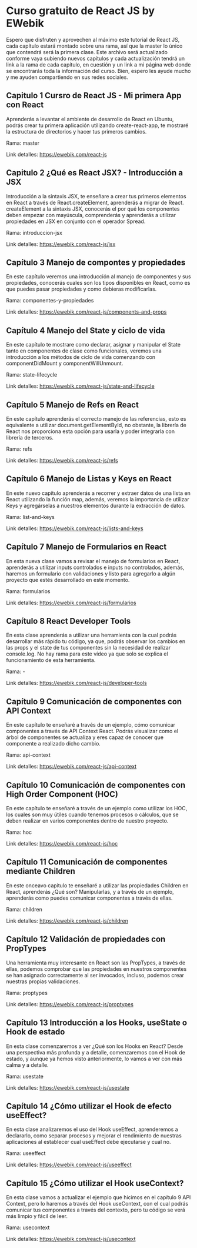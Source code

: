 # Curso gratuito de React JS by EWebik
Espero que disfruten y aprovechen al máximo este tutorial de React JS, cada capítulo estará montado sobre una rama, así que la master lo único que contendrá será la primera clase.
Este archivo será actualizado conforme vaya subiendo nuevos capítulos y cada actualización tendrá un link a la rama de cada capítulo, en cuestión y un link a mi página web donde se encontrarás toda la información del curso.
Bien, espero les ayude mucho y me ayuden compartiendo en sus redes sociales.

## Capitulo 1 Cursro de React JS - Mi primera App con React

Aprenderás a levantar el ambiente de desarrollo de React en Ubuntu, podrás crear tu primera aplicación utilizando create-react-app, te mostraré la estructura de directorios y hacer tus primeros cambios.

Rama: master

Link detalles: https://ewebik.com/react-js

## Capitulo 2 ¿Qué es React JSX? - Introducción a JSX

Introducción a la sintaxis JSX, te enseñare a crear tus primeros elementos en React a través de React.createElement, aprenderás a migrar de React. createElement a la sintaxis JSX, conocerás el por qué los componentes deben empezar con mayúscula, comprenderás y aprenderás a utilizar propiedades en JSX en conjunto con el operador Spread.

Rama: introduccion-jsx

Link detalles: https://ewebik.com/react-js/jsx

## Capítulo 3 Manejo de compontes y propiedades

En este capítulo veremos una introducción al manejo de componentes y sus propiedades, conocerás cuales son los tipos disponibles en React, como es que puedes pasar propiedades y como debieras modificarlas.

Rama: componentes-y-propiedades

Link detalles: https://ewebik.com/react-js/components-and-props

## Capítulo 4 Manejo del State y ciclo de vida

En este capítulo te mostrare como declarar, asignar y manipular el State tanto en componentes de clase como funcionales, veremos una introducción a los métodos de ciclo de vida comenzando con componentDidMount y componentWillUnmount.

Rama: state-lifecycle

Link detalles: https://ewebik.com/react-js/state-and-lifecycle

## Capítulo 5 Manejo de Refs en React

En este capítulo aprenderás el correcto manejo de las referencias, esto es equivalente a utilizar document.getElementById, no obstante, la librería de React nos proporciona esta opción para usarla y poder integrarla con librería de terceros.

Rama: refs

Link detalles: https://ewebik.com/react-js/refs

## Capítulo 6 Manejo de Listas y Keys en React

En este nuevo capítulo aprenderás a recorrer y extraer datos de una lista en React utilizando la función map, además, veremos la importancia de utilizar Keys y agregárselas a nuestros elementos durante la extracción de datos.

Rama: list-and-keys

Link detalles: https://ewebik.com/react-js/lists-and-keys

## Capítulo 7 Manejo de Formularios en React

En esta nueva clase vamos a revisar el manejo de formularios en React, aprenderás a utilizar inputs controlados e inputs no controlados, además, haremos un formulario con validaciones y listo para agregarlo a algún proyecto que estés desarrollado en este momento.

Rama: formularios

Link detalles: https://ewebik.com/react-js/formularios

## Capítulo 8 React Developer Tools

En esta clase aprenderás a utilizar una herramienta con la cual podrás desarrollar más rápido tu código, ya que, podrás observar los cambios en las props y el state de tus componentes sin la necesidad de realizar console.log. No hay rama para este vídeo ya que solo se explica el funcionamiento de esta herramienta.

Rama: -

Link detalles: https://ewebik.com/react-js/developer-tools

## Capítulo 9 Comunicación de componentes con API Context

En este capítulo te enseñaré a través de un ejemplo, cómo comunicar componentes a través de API Context React. Podrás visualizar como el árbol de componentes se actualiza y eres capaz de conocer que componente a realizado dicho cambio.

Rama: api-context

Link detalles: https://ewebik.com/react-js/api-context

## Capítulo 10 Comunicación de componentes con High Order Component (HOC)

En este capítulo te enseñaré a través de un ejemplo como utilizar los HOC, los cuales son muy útiles cuando tenemos procesos o cálculos, que se deben realizar en varios componentes dentro de nuestro proyecto.

Rama: hoc

Link detalles: https://ewebik.com/react-js/hoc

## Capítulo 11 Comunicación de componentes mediante Children

En este onceavo capítulo te enseñaré a utilizar las propiedades Children en React, aprenderás ¿Qué son? Manipularlas, y a través de un ejemplo, aprenderás como puedes comunicar componentes a través de ellas.

Rama: children

Link detalles: https://ewebik.com/react-js/children

## Capítulo 12 Validación de propiedades con PropTypes

Una herramienta muy interesante en React son las PropTypes, a través de ellas, podemos comprobar que las propiedades en nuestros componentes se han asignado correctamente al ser invocados, incluso, podemos crear nuestras propias validaciones.

Rama: proptypes

Link detalles: https://ewebik.com/react-js/proptypes

## Capítulo 13 Introducción a los Hooks, useState o Hook de estado

En esta clase comenzaremos a ver ¿Qué son los Hooks en React? Desde una perspectiva más profunda y a detalle, comenzaremos con el Hook de estado, y aunque ya hemos visto anteriormente, lo vamos a ver con más calma y a detalle.

Rama: usestate

Link detalles: https://ewebik.com/react-js/usestate

## Capítulo 14 ¿Cómo utilizar el Hook de efecto useEffect?

En esta clase analizaremos el uso del Hook useEffect, aprenderemos a declararlo, como separar procesos y mejorar el rendimiento de nuestras aplicaciones al establecer cual useEffect debe ejecutarse y cual no.

Rama: useeffect

Link detalles: https://ewebik.com/react-js/useeffect

## Capítulo 15 ¿Cómo utilizar el Hook useContext?

En esta clase vamos a actualizar el ejemplo que hicimos en el capítulo 9 API Context, pero lo haremos a través del Hook useContext, con el cual podrás comunicar tus componentes a través del contexto, pero tu código se verá más limpio y fácil de leer.

Rama: usecontext

Link detalles: https://ewebik.com/react-js/usecontext

